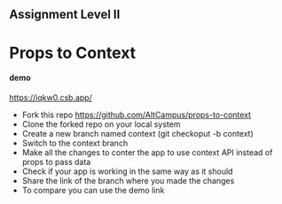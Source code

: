## Assignment Level II

# Props to Context

#### demo
https://iqkw0.csb.app/

- Fork this repo https://github.com/AltCampus/props-to-context
- Clone the forked repo on your local system
- Create a new branch named context (git checkoput -b context)
- Switch to the context branch
- Make all the changes to conter the app to use context API instead of props to pass data
- Check if your app is working in the same way as it should
- Share the link of the branch where you made the changes
- To compare you can use the demo link